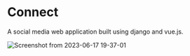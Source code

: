 # Connect
A social media web application built using django and vue.js.

![Screenshot from 2023-06-17 19-37-01](https://github.com/aioont/connect/assets/97335084/3dc2fafa-13a0-46ed-9ab1-a484190f873f)

